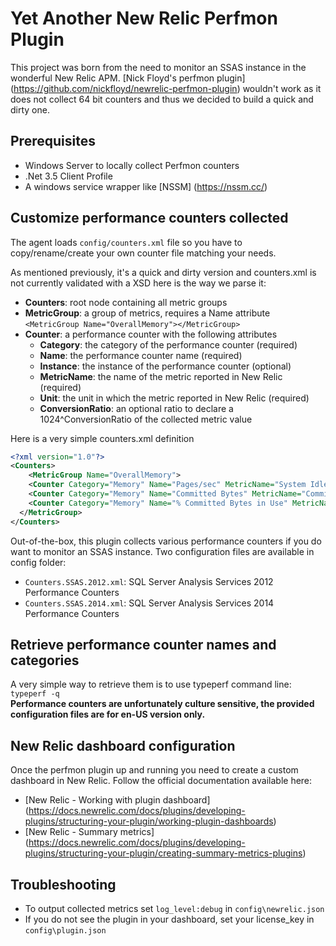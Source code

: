 # Yet Another New Relic Perfmon Plugin

This project was born from the need to monitor an SSAS instance in the wonderful New Relic APM. [Nick Floyd's perfmon plugin] (https://github.com/nickfloyd/newrelic-perfmon-plugin) wouldn't work as it does not collect 64 bit counters and thus we decided to build a quick and dirty one.

## Prerequisites
+ Windows Server to locally collect Perfmon counters
+ .Net 3.5 Client Profile
+ A windows service wrapper like [NSSM] (https://nssm.cc/)

## Customize performance counters collected
The agent loads `config/counters.xml` file so you have to copy/rename/create your own counter file matching your needs.

As mentioned previously, it's a quick and dirty version and counters.xml is not currently validated with a XSD here is the way we parse it:
+ **Counters**: root node containing all metric groups
+ **MetricGroup**: a group of metrics, requires a Name attribute `<MetricGroup Name="OverallMemory"></MetricGroup>`
+ **Counter**: a performance counter with the following attributes
    + **Category**: the category of the performance counter (required)
    + **Name**: the performance counter name (required)
    + **Instance**: the instance of the performance counter (optional)
    + **MetricName**: the name of the metric reported in New Relic (required)
    + **Unit**: the unit in which the metric reported in New Relic (required)
    + **ConversionRatio**: an optional ratio to declare a 1024^ConversionRatio of the collected metric value

Here is a very simple counters.xml definition  
```xml
<?xml version="1.0"?>
<Counters>
    <MetricGroup Name="OverallMemory">
    <Counter Category="Memory" Name="Pages/sec" MetricName="System Idle" Unit="pages/s" />
    <Counter Category="Memory" Name="Committed Bytes" MetricName="Committed VRAM" Unit="Gigabytes" ConversionRatio="3" />
    <Counter Category="Memory" Name="% Committed Bytes in Use" MetricName="Committed VRAM usage" Unit="%" />
  </MetricGroup>
</Counters>
```
Out-of-the-box, this plugin collects various performance counters if you do want to monitor an SSAS instance. Two configuration files are available in config folder:
+ `Counters.SSAS.2012.xml`: SQL Server Analysis Services 2012 Performance Counters 
+ `Counters.SSAS.2014.xml`: SQL Server Analysis Services 2014 Performance Counters  


## Retrieve performance counter names and categories
A very simple way to retrieve them is to use typeperf command line: `typeperf -q`  
**Performance counters are unfortunately culture sensitive, the provided configuration files are for en-US version only.**

## New Relic dashboard configuration
Once the perfmon plugin up and running you need to create a custom dashboard in New Relic. Follow the official documentation available here:
+ [New Relic - Working with plugin dashboard] (https://docs.newrelic.com/docs/plugins/developing-plugins/structuring-your-plugin/working-plugin-dashboards) 
+ [New Relic - Summary metrics] (https://docs.newrelic.com/docs/plugins/developing-plugins/structuring-your-plugin/creating-summary-metrics-plugins)

## Troubleshooting
+ To output collected metrics set `log_level:debug` in `config\newrelic.json`
+ If you do not see the plugin in your dashboard, set your license_key in `config\plugin.json`

